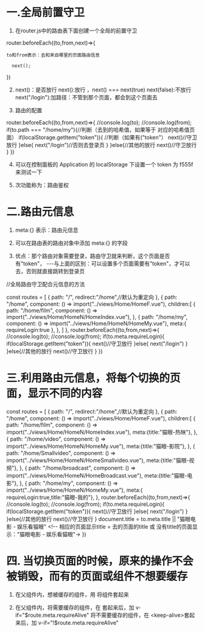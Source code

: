 # 一.全局前置守卫

1. 在router.js中的路由表下面创建一个全局的前置守卫

router.beforeEach((to,from,next)=>{

    to和from表示：去和来自哪里的页面路由信息

      next();
  <!-- 只要路由发生改变，路由守卫就会放行 -->
})

2. next()：是否放行
         next():放行 ，next() === next(true)
         next(false):不放行
         next("/login"):加路径：不管到那个页面，都会到这个页面去

3. 路由的配置
<!-- //全局路由守卫 -->
<!-- //只要路由发生改变，就会执行 -->
router.beforeEach((to,from,next)=>{
    //console.log(to);
    //console.log(from);
    if(to.path === "/home/my"){//判断（去到的哈希值，如果等于 对应的哈希值页面）
        if(localStorage.getItem("token")){ //判断（如果有("token"）
            next()//守卫放行
        }else{
            next("/login")//否则去登录页
        }
    }else{//其他的放行
        next()//守卫放行
    }
})

4. 可以在控制面板的 Application 的 localStorage 下设置一个  token 为 f555f 来测试一下

5. 次功能称为：路由鉴权


# 二.路由元信息

1. meta:{}  表示：路由元信息

2. 可以在路由表的路由对象中添加  meta:{} 的字段

3. 优点：那个路由对象需要登录，路由守卫就来判断，这个页面是否有"token"，
        ---与上面的区别：可以设置多个页面需要有"token"，才可以去，否则就直接跳转到登录页

//全局路由守卫配合元信息的方法

const routes = [
    {
        path: "/", 
        redirect:"/home",//默认为重定向
    },
    {
        path: "/home", 
        component: () => import("../views/Home/HomeF.vue"),
        children:[
            {
                path: "/home/film", 
                component: () => import("../views/Home/HomeN/HomeIndex.vue"),
            },
            {
                path: "/home/my", 
                component: () => import("../views/Home/HomeN/HomeMy.vue"),
                meta:{ requireLogin:true },
                <!-- 将“我的”页面，设置元信息-->
            },
        ]
    },
router.beforeEach((to,from,next)=>{
    //console.log(to);
    //console.log(from);
    if(to.meta.requireLogin){
      <!-- 判断（去到的的哈希值存在，就可以对应的页面） -->
        if(localStorage.getItem("token")){
           <!-- 判断（如果有("token"） -->
            next()//守卫放行
        }else{
            next("/login")
            <!-- 否则去登录页 -->
        }
    }else{//其他的放行
        next()//守卫放行
    }
})


# 三.利用路由元信息，将每个切换的页面，显示不同的内容
const routes = [
    {
        path: "/", 
        redirect:"/home",//默认为重定向
    },
    {
        path: "/home", 
        component: () => import("../views/Home/HomeF.vue"),
        children:[
            {
                path: "/home/film", 
                component: () => import("../views/Home/HomeN/HomeIndex.vue"),
                meta:{title:"猫眼-热映"},
            },
            {
                path: "/home/video", 
                component: () => import("../views/Home/HomeN/HomeMy.vue"),
                meta:{title:"猫眼-影院"},
            },
            {
                path: "/home/Smallvideo", 
                component: () => import("../views/Home/HomeN/HomeSmallvideo.vue"),
                meta:{title:"猫眼-视频"},
            },
            {
                path: "/home/broadcast", 
                component: () => import("../views/Home/HomeN/HomeBroadcast.vue"),
                meta:{title:"猫眼-电影"},
            },
            {
                path: "/home/my", 
                component: () => import("../views/Home/HomeN/HomeMy.vue"),
                meta:{ requireLogin:true,title:"猫眼-我的"},
            },
router.beforeEach((to,from,next)=>{
    //console.log(to);
    //console.log(from);
    if(to.meta.requireLogin){
      <!-- 判断（去到的的哈希值存在，就可以对应的页面） -->
        if(localStorage.getItem("token")){
           <!-- 判断（如果有("token"） -->
            next()//守卫放行
        }else{
            next("/login")
            <!-- 否则去登录页 -->
        }
    }else{//其他的放行
        next()//守卫放行
    }
    document.title = to.meta.title || "猫眼电影 - 娱乐看猫眼"
    <!-- 相应的页面显示title = 去的页面的title 或 没有title的页面显示："猫眼电影 - 娱乐看猫眼"->
})



# 四. 当切换页面的时候，原来的操作不会被销毁，而有的页面或组件不想要缓存

1. 在父组件内，想被缓存的组件，用 <keep-alive>将组件套起来

2. 在父组件内，将需要缓存的组件，在 <keep-alive>套起来后，加 v-if="$route.meta.requireAlive"
              将不需要缓存的组件，在 <keep-alive>套起来后，加 v-if="!$route.meta.requireAlive"
<template>
  <div>
    <HomeHeader />
    <keep-alive>
      <router-view v-if="$route.meta.requireAlive"/>//将需要缓存的组件，在 <keep-alive>套起来后，加 v-if="$route.meta.requireAlive"
    </keep-alive>//路由切换的组件
    <router-view v-if="!$route.meta.requireAlive"/>//将不需要缓存的组件(兄弟组件)，在 <keep-alive>套起来后，加 v-if="!$route.meta.requireAlive"
    <HomeFooter />
  </div>
</template>

<script>
import HomeHeader from "./HomeHeader.vue";
// import HomeN from "./HomeN/HomeNav.vue"
import HomeFooter from "./HomeFooter.vue";
export default {
  data() {
    return {};
  },

  components: {
    HomeHeader,
    //    HomeN,
    HomeFooter,
  },
};


2. 路由表中对应的路由信息的 meta：{}内，加 requireAlive:true,表示：被缓存，requireAlive:false,表示：不被缓存
import Vue from 'vue'
import VueRouter from 'vue-router'

Vue.use(VueRouter)

const routes = [
    {
        path: "/", 
        redirect:"/home",//默认为重定向
    },
    {
        path: "/home", 
        component: () => import("../views/Home/HomeF.vue"),
        children:[
            {
                path: "/home/film", 
                component: () => import("../views/Home/HomeN/HomeIndex.vue"),
                meta:{requireAlive:true}
            },
            {
                path: "/home/video", 
                component: () => import("../views/Home/HomeN/HomeMy.vue"),
                meta:{requireAlive:false}
            },
            {
                path: "/home/Smallvideo", 
                component: () => import("../views/Home/HomeN/HomeSmallvideo.vue"),
                meta:{requireAlive:false}
            },
            {
                path: "/home/broadcast", 
                component: () => import("../views/Home/HomeN/HomeBroadcast.vue"),
                meta:{requireAlive:false}
            },
            {
                path: "/home/my", 
                component: () => import("../views/Home/HomeN/HomeMy.vue"),
                meta:{ requireLogin:true, requireAlive:false},
            },
        ]



# 五.全局解析守卫









# 四.利用 nprogress 插件，作进度条效果

1. 安装： npm i nprogress

